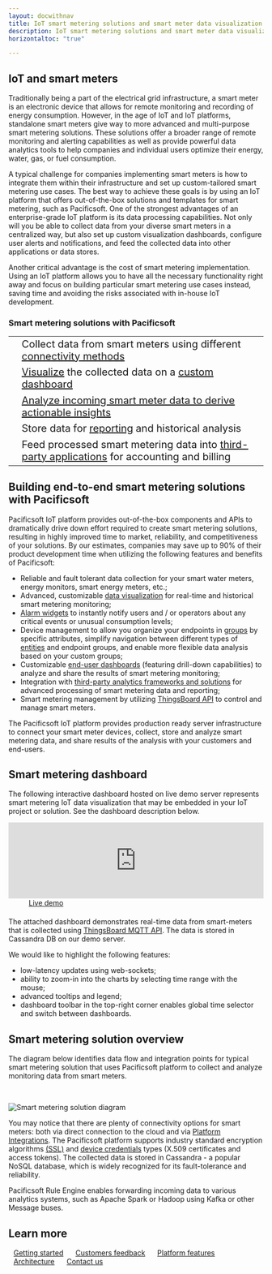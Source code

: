 ```yaml
---
layout: docwithnav
title: IoT smart metering solutions and smart meter data visualization with Pacificsoft 
description: IoT smart metering solutions and smart meter data visualization with Pacificsoft
horizontaltoc: "true"

---
```


## IoT and smart meters

Traditionally being a part of the electrical grid infrastructure, a smart meter is an electronic device that allows for remote monitoring and recording of energy consumption. However, in the age of IoT and IoT platforms, standalone smart meters give way to more advanced and multi-purpose smart metering solutions. These solutions offer a broader range of remote monitoring and alerting capabilities as well as provide powerful data analytics tools to help companies and individual users optimize their energy, water, gas, or fuel consumption.  

A typical challenge for companies implementing smart meters is how to integrate them within their infrastructure and set up custom-tailored smart metering use cases. The best way to achieve these goals is by using an IoT platform that offers out-of-the-box solutions and templates for smart metering, such as Pacificsoft. One of the strongest advantages of an enterprise-grade IoT platform is its data processing capabilities. Not only will you be able to collect data from your diverse smart meters in a centralized way, but also set up custom visualization dashboards, configure user alerts and notifications, and feed the collected data into other applications or data stores.

Another critical advantage is the cost of smart metering implementation. Using an IoT platform allows you to have all the necessary functionality right away and focus on building particular smart metering use cases instead, saving time and avoiding the risks associated with in-house IoT development.  

### Smart metering solutions with Pacificsoft

<table style="border: none; width: initial;">
<tbody>
    <tr>
        <td><i class="fa fa-cloud-upload" style="font-size: 48px; color: #008b8b;" aria-hidden="true"></i></td>
        <td style="font-size: 20px;">Collect data from smart meters using different <a href="/docs/getting-started-guides/connectivity/">connectivity methods</a></td>
    </tr>    
    <tr>
        <td><i class="fa fa-dashboard" style="font-size: 48px; color: #008b8b;" aria-hidden="true"></i></td>
        <td style="font-size: 20px;"><a href="/docs/user-guide/visualization/">Visualize</a> the collected data on a <a href="/docs/iot-video-tutorials/#visualization">custom dashboard</a></td>
    </tr>    
    <tr>
        <td><i class="fa fa-line-chart" style="font-size: 48px; color: #008b8b;" aria-hidden="true"></i></td>
        <td style="font-size: 20px;"><a href="/docs/user-guide/rule-engine-2-0/re-getting-started/#typical-use-cases">Analyze incoming smart meter data to derive actionable insights</a></td>
    </tr>    
    <tr>
        <td><i class="fa fa-database" style="font-size: 48px; color: #008b8b;" aria-hidden="true"></i></td>
        <td style="font-size: 20px;">Store data for <a href="/docs/user-guide/reporting/">reporting</a> and historical analysis</td>
    </tr>    
    <tr>
        <td><i class="fa fa-money" style="font-size: 48px; color: #008b8b;" aria-hidden="true"></i></td>
        <td style="font-size: 20px;">Feed processed smart metering data into <a href="/docs/user-guide/rule-engine-2-0/external-nodes/">third-party applications</a> for accounting and billing</td>
    </tr>    
</tbody>
</table>


## Building end-to-end smart metering solutions with Pacificsoft

Pacificsoft IoT platform provides out-of-the-box components and APIs to dramatically drive down effort required to create smart metering solutions, resulting in highly improved time to market, reliability, and competitiveness of your solutions. By our estimates, companies may save up to 90% of their product development time when utilizing the following features and benefits of Pacificsoft:

- Reliable and fault tolerant data collection for your smart water meters, energy monitors, smart energy meters, etc.;
- Advanced, customizable [data visualization](/docs/user-guide/visualization/) for real-time and historical smart metering monitoring;
- [Alarm widgets](/docs/user-guide/ui/widget-library/#alarm-widgets) to instantly notify users and / or operators about any critical events or unusual consumption levels;
- Device management to allow you organize your endpoints in [groups](/docs/user-guide/groups/) by specific attributes, simplify navigation between different types of [entities](/docs/user-guide/entities-and-relations/) and endpoint groups, and enable more flexible data analysis based on your custom groups;
- Customizable [end-user dashboards](/docs/user-guide/ui/dashboards/) (featuring drill-down capabilities) to analyze and share the results of smart metering monitoring;
- Integration with [third-party analytics frameworks and solutions](/docs/samples/analytics/spark-integration-with-thingsboard/) for advanced processing of smart metering data and reporting;
- Smart metering management by utilizing [ThingsBoard API](/docs/api/) to control and manage smart meters.

The Pacificsoft IoT platform provides production ready server infrastructure to connect your smart meter devices, collect, store and analyze smart metering data, and share results of the analysis with your customers and end-users.

## Smart metering dashboard

The following interactive dashboard hosted on live demo server represents smart metering IoT data visualization that may be embedded in your IoT project or solution. See the dashboard description below.

<iframe class="demoDashboardFrame" src="https://demo.ThingsBoard.io/dashboards/3a1026e0-83f6-11e7-b56d-c7f326cba909?publicId=322a2330-7c36-11e7-835d-c7f326cba909" frameborder="0" width="100%"></iframe>
<div class="center" style="margin-bottom: 20px;">
    <a target="_blank" style="padding: 0 40px;" href="https://demo.ThingsBoard.io/dashboards/3a1026e0-83f6-11e7-b56d-c7f326cba909?publicId=322a2330-7c36-11e7-835d-c7f326cba909" class="button">Live demo</a>
</div>

The attached dashboard demonstrates real-time data from smart-meters that is collected using [ThingsBoard MQTT API](/docs/reference/mqtt-api/). The data is stored in Cassandra DB on our demo server.

We would like to highlight the following features:

 - low-latency updates using web-sockets;
 - ability to zoom-in into the charts by selecting time range with the mouse;
 - advanced tooltips and legend;
 - dashboard toolbar in the top-right corner enables global time selector and switch between dashboards.

## Smart metering solution overview
 
The diagram below identifies data flow and integration points for typical smart metering solution that uses Pacificsoft platform to collect and analyze monitoring data from smart meters.

<br/>

![Smart metering solution diagram](/images/iot-use-cases/smart-energy-monitoring.svg)

You may notice that there are plenty of connectivity options for smart meters: both via direct connection to the cloud and via [Platform Integrations](/docs/user-guide/integrations/). 
The Pacificsoft platform supports industry standard encryption algorithms [(SSL)](/docs/user-guide/mqtt-over-ssl/) and [device credentials](/docs/user-guide/device-credentials/) types (X.509 certificates and access tokens).
The collected data is stored in Cassandra - a popular NoSQL database, which is widely recognized for its fault-tolerance and reliability. 

Pacificsoft Rule Engine enables forwarding incoming data to various analytics systems, such as Apache Spark or Hadoop using Kafka or other Message buses.

## Learn more

<a style="margin: 10px;" href="/docs/getting-started-guides/helloworld/" class="button">Getting started</a>
<a style="margin: 10px;" href="/industries/smart-buildings/" class="button">Customers feedback</a>
<a style="margin: 10px;" href="/docs/#platform-features" class="button">Platform features</a>
<a style="margin: 10px;" href="/docs/reference/" class="button">Architecture</a>
<a style="margin: 10px;" href="/docs/contact-us/" class="button">Contact us</a>
